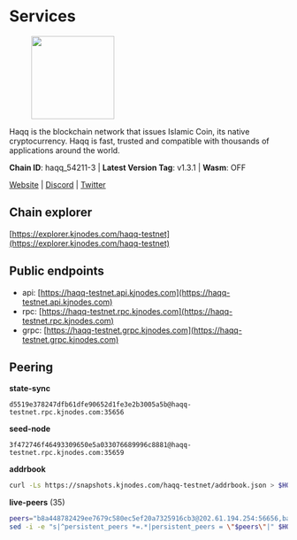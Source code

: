 # Services

<figure><img src="https://raw.githubusercontent.com/kj89/testnet_manuals/main/pingpub/logos/haqq.png" width="150" alt=""><figcaption></figcaption></figure>

Haqq is the blockchain network that issues Islamic Coin,  its native cryptocurrency. Haqq is fast, trusted and  compatible with thousands of applications around the world.

**Chain ID**: haqq_54211-3 | **Latest Version Tag**: v1.3.1 | **Wasm**: OFF

[Website](https://islamiccoin.net) | [Discord](https://discord.gg/hU9MHG5kZq) | [Twitter](https://twitter.com/Islamic_Coin)




## Chain explorer
[https://explorer.kjnodes.com/haqq-testnet](https://explorer.kjnodes.com/haqq-testnet)

## Public endpoints

* api: [https://haqq-testnet.api.kjnodes.com](https://haqq-testnet.api.kjnodes.com)
* rpc: [https://haqq-testnet.rpc.kjnodes.com](https://haqq-testnet.rpc.kjnodes.com)
* grpc: [https://haqq-testnet.grpc.kjnodes.com](https://haqq-testnet.grpc.kjnodes.com)

## Peering

**state-sync**

```text
d5519e378247dfb61dfe90652d1fe3e2b3005a5b@haqq-testnet.rpc.kjnodes.com:35656
```

**seed-node**

```text
3f472746f46493309650e5a033076689996c8881@haqq-testnet.rpc.kjnodes.com:35659
```

**addrbook**
```bash
curl -Ls https://snapshots.kjnodes.com/haqq-testnet/addrbook.json > $HOME/.haqqd/config/addrbook.json
```

**live-peers** (35)
```bash
peers="b8a448782429ee7679c580ec5ef20a7325916cb3@202.61.194.254:56656,ba56c564a5430632e59e2b08fc348735bc56b32f@154.12.232.140:26656,56158e0f2acf850114e82644afceb565a73b08cc@185.144.99.95:26656,d5519e378247dfb61dfe90652d1fe3e2b3005a5b@65.109.68.190:35656,6771e65c1b30cc514faf5943320fdda480fe9124@95.216.39.183:26656,23ff658b56fbb8bc73372973a34733ff5d79b435@142.132.202.50:11604,927a323649e7dd8d4c75da6e5edaee439652b46f@65.109.92.241:20116,48a2a7762a579d25bca95b0a3548b714238dd60b@213.239.216.252:20656,32a8eec046b95e8646ff0810b4596dc7083a0beb@65.108.145.131:26656,b72f2156db8c87e679dc853730746ff40038120c@213.239.215.77:26656,dd5ebfba86d8b5ff9c6ea3eb340fdb30e4c6990f@162.55.102.45:26656,3df5a68b919177179c6dcb0b9c9354fd6bbba1c8@65.109.92.240:20116,24e894d4d8a18276acf6051cccf369a1ce69842d@65.108.151.105:26656,2d13d679b64e1a574904a140f72815644ec71131@65.21.133.125:30656,0833039f717227ccd156d156ea772746b8ac6d71@146.19.24.139:26656,7f2828e3910a4b165a65e5bfb2465c1e809bad3b@65.108.48.182:26656,a6150d39e4725d28a56f41ebf3c6d457c54bd2f1@34.138.250.4:26656,23a1176c9911eac442d6d1bf15f92eeabb3981d5@45.83.173.18:26656,ed145a35b436878c1f1c10634bd18600f3696e17@95.217.181.142:26656,62bf004201a90ce00df6f69390378c3d90f6dd7e@45.83.173.19:26656,d0accd9548e71c763394ab6a49d80ce4f124a9d5@3.127.31.113:26656,9eb507f9365313dbe7f426050fec9648298f58ee@109.205.183.51:26656,43dc2d5ab6fa30cb10959717d26f31bc45b56fdd@149.102.133.67:35656,90b40d2b773090b82aa7788c2d1937e4fd6d2dc0@65.108.231.124:19656,2ad882b4126cc2ff75c24186ead4bfadb9bc6ae7@116.203.39.166:26656,59af99085c961a6a5c8dc4bc8b3abffda16ddccb@135.181.38.62:26656,f57fae1bdea281392b563a58978a2d8c0a37725f@95.217.233.234:26656,70c1b8334bf08fe5d56fb53d07da11f01faa560b@65.109.30.90:26656,78e3ef8adf819b479acc13a2f92ab5c0fa350aeb@66.45.231.30:11464,e2fde948646175b1b49b3e1943063b049e442917@154.26.157.238:35656,0629018cef2e53288757381ffdc0b84cbb5931cc@95.216.1.249:26656,00864d91f9a8c9431c3bc12422ae9593bc12db66@185.211.5.228:26656,4034efbff7c82e1a2d3908fefd2512552dea63f5@65.109.38.208:26651,eb503dddcc41ba801c646d63cc762de4e9c43aa4@35.228.23.164:26656,3afcd044314bff8a2b3579b545e642edbd80396d@154.26.157.237:35656"
sed -i -e "s|^persistent_peers *=.*|persistent_peers = \"$peers\"|" $HOME/.haqqd/config/config.toml
```
